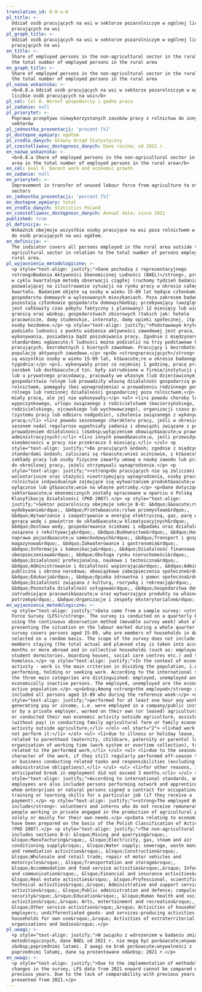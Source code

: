 ```yaml
---
translation_id: 8-8-a-0
pl_title: >-
  Udział osób pracujących na wsi w sektorze pozarolniczym w ogólnej liczbie osób
  pracujących na wsi
pl_graph_title: >-
  Udział osób pracujących na wsi w sektorze pozarolniczym w ogólnej liczbie osób
  pracujących na wsi
en_title: >-
  Share of employed persons in the non-agricultural sector in the rural area in
  the total number of employed persons in the rural area
en_graph_title: >-
  Share of employed persons in the non-agricultural sector in the rural area in
  the total number of employed persons in the rural area
pl_nazwa_wskaznika: >-
  <b>8.8.a Udział osób pracujących na wsi w sektorze pozarolniczym w ogólnej
  liczbie osób pracujących na wsi</b>
pl_cel: Cel 8. Wzrost gospodarczy i godna praca
pl_zadanie: null
pl_priorytet: >-
  Poprawa przepływu niewykorzystanych zasobów pracy z rolnictwa do innych
  sektorów
pl_jednostka_prezentacji: 'procent [%]'
pl_dostepne_wymiary: ogółem
pl_zrodlo_danych: Główny Urząd Statystyczny
pl_czestotliwosc_dostępnosc_danych: Dane roczne; od 2021 r.
en_nazwa_wskaznika: >-
  <b>8.8.a Share of employed persons in the non-agricultural sector in the rural
  area in the total number of employed persons in the rural area</b>
en_cel: Goal 8. Decent work and economic growth
en_zadanie: null
en_priorytet: >-
  Improvement in transfer of unused labour force from agriculture to other
  sectors
en_jednostka_prezentacji: 'percent [%]'
en_dostepne_wymiary: total
en_zrodlo_danych: Statistics Poland
en_czestotliwosc_dostępnosc_danych: Annual data; since 2021
published: true
pl_definicja: >-
  Wskaźnik obejmuje wszystkie osoby pracujące na wsi poza rolnictwem w relacji
  do osób pracujących na wsi ogółem.
en_definicja: >-
  The indicator covers all persons employed in the rural area outside the
  agricultural sector in relation to the total number of persons employed in the
  rural area.
pl_wyjasnienia_metodologiczne: >-
  <p style="text-align: justify;">Dane pochodzą z reprezentacyjnego
  <strong>Badania Aktywności Ekonomicznej Ludności (BAEL)</strong>, prowadzonego
  w cyklu kwartalnym metodą obserwacji ciągłej (ruchomy tydzień badania),
  pozwalającej na zilustrowanie sytuacji na rynku pracy w okresie całego
  kwartału. Badaniem objęte są osoby w wieku 15-89 lat będące członkami
  gospodarstw domowych w wylosowanych mieszkaniach. Poza zakresem badania
  pozostają członkowie gospodarstw domowych&nbsp; przebywający (uwzględniany
  jest całkowity czas pobytu faktyczny i planowany) 12 miesięcy lub więcej za
  granicą oraz w&nbsp; gospodarstwach zbiorowych (takich jak: hotele
  pracownicze, domy studenckie, internaty, domy opieki społecznej, itp.) oraz
  osoby bezdomne.</p> <p style="text-align: justify;">Podstawowym kryterium
  podziału ludności z punktu widzenia aktywności zawodowej jest praca, tzn. fakt
  wykonywania, posiadania bądź poszukiwania pracy. Zgodnie z międzynarodowymi
  standardami og&oacute;ł ludności można podzielić na trzy podstawowe kategorie:
  pracujących, bezrobotnych i biernych zawodowo. Pracujący i bezrobotni stanowią
  populację aktywnych zawodowo.</p> <p>Do <strong>pracujących</strong> zaliczane
  są wszystkie osoby w wieku 15-89 lat, kt&oacute;re w okresie badanego
  tygodnia:</p> <p>1. wykonywały przez co najmniej 1 godzinę, pracę przynoszącą
  zarobek lub doch&oacute;d tzn. były zatrudnione w firmie/instytucji publicznej
  lub u prywatnego pracodawcy, pracowały we własnym (lub dzierżawionym)
  gospodarstwie rolnym lub prowadziły własną działalność gospodarczą poza
  rolnictwem, pomagały (bez wynagrodzenia) w prowadzeniu rodzinnego gospodarstwa
  rolnego lub rodzinnej działalności gospodarczej poza rolnictwem,</p> <p>2.
  miały pracę, ale jej nie wykonywały:</p> <ul> <li>z powodu choroby lub urlopu
  wypoczynkowego, urlopu związanego z rodzicielstwem (macierzyńskiego,
  rodzicielskiego, ojcowskiego lub wychowawczego), organizacji czasu pracy
  (systemu pracy lub odbioru nadgodzin), szkolenia związanego z wykonywaną
  pracą;</li> <li>z powodu sezonowego charakteru pracy, jeśli w okresie poza
  sezonem nadal regularnie wypełniały zadania i obowiązki związane z pracą lub
  prowadzeniem działalności (z&nbsp;wyłączeniem obowiązk&oacute;w prawnych lub
  administracyjnych);</li> <li>z innych powod&oacute;w, jeśli przewidywany okres
  nieobecności w pracy nie przekracza 3 miesięcy.</li> </ul> <p
  style="text-align: justify;">Do pracujących &ndash; zgodnie z międzynarodowymi
  standardami &ndash; zaliczani są r&oacute;wnież uczniowie, z kt&oacute;rymi
  zakłady pracy lub osoby fizyczne zawarły umowę o naukę zawodu lub przyuczenie
  do określonej pracy, jeżeli otrzymywali wynagrodzenie.</p> <p
  style="text-align: justify;"><strong>Do pracujących nie są zaliczani:</strong>
  wolontariusze oraz stażyści nieotrzymujący wynagrodzenia, osoby pracujące w
  rolnictwie indywidualnym zajmujące się wytwarzaniem produkt&oacute;w rolnych
  wyłącznie lub gł&oacute;wnie na własne potrzeby.</p> <p>Dane dotyczące
  sektor&oacute;w ekonomicznych zostały opracowane w oparciu o Polską
  Klasyfikację Działalności (PKD 2007).</p> <p style="text-align:
  justify;">Sektor pozarolniczy obejmuje sekcje B-U: &bdquo;G&oacute;rnictwo i
  wydobywanie&rdquo;, &bdquo;Przetw&oacute;rstwo przemysłowe&rdquo;,
  &bdquo;Wytwarzanie i zaopatrywanie w energię elektryczną, gaz, parę wodą,
  gorącą wodę i powietrze do układ&oacute;w klimatyzacyjnych&rdquo;,
  &bdquo;Dostawa wody, gospodarowanie ściekami i odpadami oraz działalność
  związana z rekultywacją&rdquo;, &bdquo;Budownictwo&rdquo;, &bdquo;Handel;
  naprawa pojazd&oacute;w samochodowych&rdquo;, &bdquo;Transport i gospodarka
  magazynowa&rdquo;, &bdquo;Zakwaterowanie i gastronomia&rdquo;,
  &bdquo;Informacja i komunikacja&rdquo;, &bdquo;Działalność finansowa i
  ubezpieczeniowa&rdquo;, &bdquo;Obsługa rynku nieruchomości&rdquo;,
  &bdquo;Działalność profesjonalna, naukowa i techniczna&rdquo;,
  &bdquo;Administrowanie i działalność wspierająca&rdquo;, &bdquo;Administracja
  publiczna i obrona narodowa; obowiązkowe zabezpieczenia społeczne&rdquo;,
  &bdquo;Edukacja&rdquo;, &bdquo;Opieka zdrowotna i pomoc społeczna&rdquo;,
  &bdquo;Działalność związana z kulturą, rozrywką i rekreacją&rdquo;,
  &bdquo;Pozostała działalność usługowa&rdquo;, &bdquo;Gospodarstwa domowe
  zatrudniające pracownik&oacute;w oraz wytwarzające produkty na własne
  potrzeby&rdquo;, &bdquo;Organizacje i zespoły eksterytorialne&rdquo;.</p>
en_wyjasnienia_metodologiczne: >-
  <p style="text-align: justify;">Data come from a sample survey: <strong>Labour
  Force Survey (LFS)</strong>. The survey is conducted on a quarterly basis,
  using the continuous observation method (movable survey week) what allows
  presenting the situation on the labour market during a whole quarter. The
  survey covers persons aged 15-89, who are members of households in dwellings
  selected on a random basis. The scope of the survey does not include household
  members staying (the total actual and planned stay is taken into account) 12
  months or more abroad and in collective households (such as: employee hotels,
  student dormitories, boarding houses, social care centres etc.) and the
  homeless.</p> <p style="text-align: justify;">In the context of economic
  activity - work is the main criterion in dividing the population, i.e.
  performing, holding or seeking work. According to the international standards,
  the three main categories are distinguished: employed, unemployed and
  economically inactive persons. The employed, unemployed are the economically
  active population.</p> <p>&nbsp;Among <strong>the employed</strong> are
  included all persons aged 15-89 who during the reference week:</p> <ol> <li
  style="text-align: justify;">performed for at least one hour any work
  generating pay or income, i.e. were employed in a company/public institution
  or by a private employer, worked on their own (or leased) agricultural farm,
  or conducted their own economic activity outside agriculture, assisted
  (without pay) in conducting family agricultural farm or family economic
  activity outside agriculture,</li> </ol> <ol start="2"> <li>had work but did
  not perform it:</li> </ol> <ul> <li>due to illness or holiday leave, leave
  related to parenthood (maternity, childcare, paternity or parental leave),
  organisation of working time (work system or overtime collection), training
  related to the performed work,</li> </ul> <ul> <li>due to the seasonal
  character of the work, if they still regularly performed off-season their work
  or business conducting related tasks and responsibilities (excluding legal or
  administrative obligations),</li> </ul> <ul> <li>for other reasons, if the
  anticipated break in employment did not exceed 3 months.</li> </ul> <p
  style="text-align: justify;">According to international standards, among
  employees are also included persons performing outwork and apprentices with
  whom enterprises or natural persons signed a contract for occupational
  training or learning skills for a particular job (if they receive a
  payment).</p> <p style="text-align: justify;"><strong>The employed do not
  include</strong>: volunteers and interns who do not receive remuneration,
  people working in private engaged in the production of agricultural products
  solely or mainly for their own needs.</p> <p>Data relating to economic sectors
  have been prepared on the basis of the Polish Classification of Activities
  (PKD 2007).</p> <p style="text-align: justify;">The non-agricultural sector
  includes sections B-U: &lsquo;Mining and quarrying&rsquo;,
  &lsquo;Manufacturing&rsquo;, &lsquo;Electricity, gas, steam and air
  conditioning supply&rsquo;, &lsquo;Water supply; sewerage, waste management
  and remediation activities&rsquo;, &lsquo;Construction&rsquo;,
  &lsquo;Wholesale and retail trade; repair of motor vehicles and
  motorcycles&rsquo;, &lsquo;Transportation and storage&rsquo;,
  &lsquo;Accommodation and food service activities&rsquo;,&rsquo; Information
  and communication&rsquo;, &lsquo;Financial and insurance activities&rsquo;,
  &lsquo;Real estate activities&rsquo;, &lsquo;Professional, scientific and
  technical activities&rsquo;,&rsquo; Administrative and support service
  activities&rsquo;, &lsquo;Public administration and defence; compulsory social
  security&rsquo;,&rsquo;Education&rsquo;, &lsquo;Human health and social work
  activities&rsquo;,&rsquo; Arts, entertainment and recreation&rsquo;,
  &lsquo;Other service activities&rsquo;,&rsquo; Activities of households as
  employers; undifferentiated goods- and services-producing activities of
  households for own use&rsquo;,&rsquo; Activities of extraterritorial
  organisations and bodies&rsquo;.</p>
pl_uwagi: >-
  <p style="text-align: justify;">W związku z wdrożeniem w badaniu zmian
  metodologicznych, dane BAEL od 2021 r. nie mogą być por&oacute;wnywane
  z&nbsp;poprzednimi latami. Z uwagi na brak por&oacute;wnywalności z
  poprzednimi latami, dane są prezentowane od&nbsp; 2021 r.</p>
en_uwagi: >-
  <p style="text-align: justify;">Due to the implementation of methodological
  changes in the survey, LFS data from 2021 onward cannot be compared with
  previous years. Due to the lack of comparability with previous years, data are
  presented from 2021.</p>
---
```

